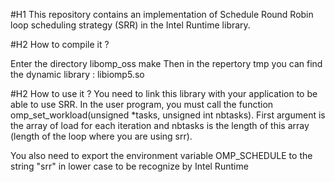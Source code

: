 #H1 This repository contains an implementation of Schedule Round Robin loop scheduling strategy (SRR) in the Intel Runtime library.

#H2 How to compile it ?

Enter the directory libomp_oss
make
Then in the repertory tmp you can find the dynamic library : libiomp5.so

#H2 How to use it ?
You need to link this library with your application to be able to use SRR.
In the user program, you must call the function omp_set_workload(unsigned *tasks, unsigned int nbtasks). First argument is the array of load for each iteration and nbtasks is the length of this array (length of the loop where you are using srr).

You also need to export the environment variable OMP_SCHEDULE to the string "srr" in lower case to be recognize by Intel Runtime



